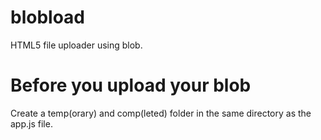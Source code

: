 blobload
========

HTML5 file uploader using blob.

# Before you upload your blob
Create a temp(orary) and comp(leted) folder in the same directory as the app.js file.
